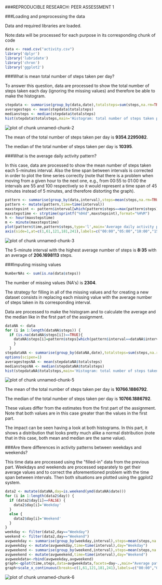 
###REPRODUCIBLE RESEARCH: PEER ASSESSMENT 1  

###Loading and preprocessing the data  

Data and required libraries are loaded.

Note:data will be processed for each purpose in its corresponding chunk of code 


```r
data <- read.csv("activity.csv")
library('dplyr')
library('lubridate')
library('chron')
library('ggplot2')
```

###What is mean total number of steps taken per day?

To answer this question, data are processed to show the total number of steps taken each day (ignoring the missing values) and therefore be able to make the histogram.


```r
stepdata <- summarise(group_by(data,date),totalsteps=sum(steps,na.rm=TRUE))
averagesteps <- mean(stepdata$totalsteps)
mediansteps <- median(stepdata$totalsteps)
hist(stepdata$totalsteps,main='Histogram: total number of steps taken per day',xlab='Steps',col='red')
```

![plot of chunk unnamed-chunk-2](figure/unnamed-chunk-2-1.png) 


The mean of the total number of steps taken per day is **9354.2295082**.  

The median of the total number of steps taken per day is **10395**.

###What is the average daily activity pattern?

In this case, data are processed to show the mean number of steps taken each
5-minutes interval. Also the time span between intervals is corrected in order 
to plot the time series correctly (note that there is a problem when moving 
from a given hour to the next one, e.g., from 00:55 to 01:00 the intervals are
55 and 100 respectively so it would represent a time span of 45 minutes instead of 5 minutes, and therefore distorting the graph).  


```r
pattern <- summarise(group_by(data,interval),steps=mean(steps,na.rm=TRUE))
pattern <- mutate(pattern,time=time(interval))
maxstepsint <- pattern$interval[which(pattern$steps==max(pattern$steps))]
maxstepstime <- strptime(sprintf("%04d",maxstepsint),format="%H%M")
h <- hour(maxstepstime)
m <- minute(maxstepstime)
plot(pattern$time,pattern$steps,type='l',main='Average daily activity pattern',xlab='Interval',ylab='Average Steps',xaxp=c(1,241,4),xaxt="n")
axis(side=1,at=c(1,61,121,181,241),labels=c("00:00","05:00","10:00","15:00","20:00"))
```

![plot of chunk unnamed-chunk-3](figure/unnamed-chunk-3-1.png) 


The 5-minute interval with the highest average number of steps is **8:35** with an average of **206.1698113** steps.

###Imputing missing values


```r
NumberNAs <- sum(is.na(data$steps))
```

The number of missing values (NA's) is **2304**.  

The strategy for filling in all of the missing values and for creating a new dataset consists in replacing each missing value with the average number of steps taken in its corresponding interval.

Data are processed to make the histogram and to calculate the average and the median like in the first part of the assignment.


```r
dataNA <- data
for (i in 1:length(dataNA$steps)) {
  if (is.na(dataNA$steps[i])==TRUE){
    dataNA$steps[i]=pattern$steps[which(pattern$interval==dataNA$interval[i])]
    }
  }
stepdataNA <- summarise(group_by(dataNA,date),totalsteps=sum(steps,na.rm=TRUE))
options(scipen=1)
averagestepsNA <- mean(stepdataNA$totalsteps)
medianstepsNA <- median(stepdataNA$totalsteps)
hist(stepdataNA$totalsteps,main='Histogram: total number of steps taken per day',xlab='Steps',col='red')
```

![plot of chunk unnamed-chunk-5](figure/unnamed-chunk-5-1.png) 

The mean of the total number of steps taken per day is **10766.1886792**.  

The median of the total number of steps taken per day is **10766.1886792**.

These values differ from the estimates from the first part of the assignment.
Note that both values are in this case greater than the values in the first part.

The impact can be seen having a look at both histograms. In this part, it shows
a distribution that looks pretty much alike a normal distribution (note that in
this case, both mean and median are the same value).

###Are there differences in activity patterns between weekdays and weekends?

This time data are processed using the "filled-in" data from the previous part.
Weekdays and weekends are processed separately to get their average values and
to correct the aforementioned problem with the time span between intervals.
Then both situations are plotted using the ggplot2 system.


```r
data2 <- mutate(dataNA,day=is.weekend(ymd(dataNA$date)))
for (i in 1:length(data2$day)) {
  if (data2$day[i]==FALSE) {
    data2$day[i]='Weekday'
  }
  else { 
    data2$day[i]='Weekend'
  }
}
weekday <- filter(data2,day=="Weekday")
weekend <- filter(data2,day=="Weekend")
avgweekday <- summarise(group_by(weekday,interval),steps=mean(steps,na.rm=TRUE))
avgweekday <- mutate(avgweekday,time=time(interval),day="Weekday")
avgweekend <- summarise(group_by(weekend,interval),steps=mean(steps,na.rm=TRUE))
avgweekend <- mutate(avgweekend,time=time(interval),day="Weekend")
avgweekdata<-rbind(avgweekday,avgweekend)
graph<-qplot(time,steps,data=avgweekdata,facets=day~.,main="Average patterns: weekday vs weekend",xlab="Interval",ylab="Average steps",geom="line")
graph+scale_x_continuous(breaks=c(1,61,121,181,241),labels=c("00:00","05:00","10:00","15:00","20:00"))
```

![plot of chunk unnamed-chunk-6](figure/unnamed-chunk-6-1.png) 
